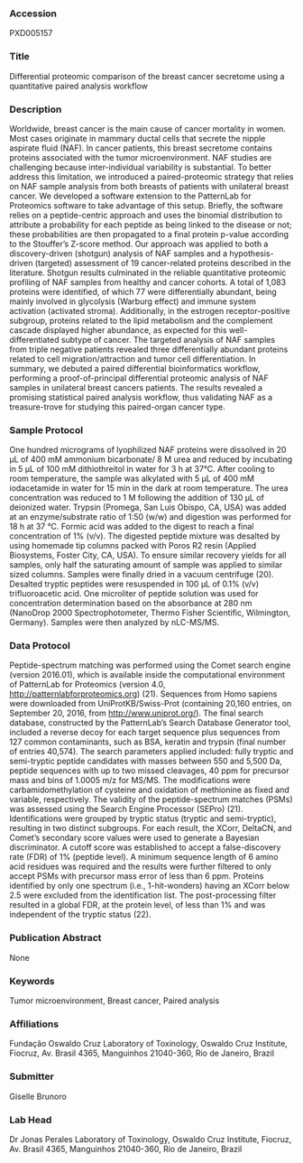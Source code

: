 ### Accession
PXD005157

### Title
Differential proteomic comparison of the breast cancer secretome using a quantitative paired analysis workflow

### Description
Worldwide, breast cancer is the main cause of cancer mortality in women. Most cases originate in mammary ductal cells that secrete the nipple aspirate fluid (NAF). In cancer patients, this breast secretome contains proteins associated with the tumor microenvironment. NAF studies are challenging because inter-individual variability is substantial. To better address this limitation, we introduced a paired-proteomic strategy that relies on NAF sample analysis from both breasts of patients with unilateral breast cancer. We developed a software extension to the PatternLab for Proteomics software to take advantage of this setup. Briefly, the software relies on a peptide-centric approach and uses the binomial distribution to attribute a probability for each peptide as being linked to the disease or not; these probabilities are then propagated to a final protein p-value according to the Stouffer’s Z-score method. Our approach was applied to both a discovery-driven (shotgun) analysis of NAF samples and a hypothesis-driven (targeted) assessment of 19 cancer-related proteins described in the literature. Shotgun results culminated in the reliable quantitative proteomic profiling of NAF samples from healthy and cancer cohorts. A total of 1,083 proteins were identified, of which 77 were differentially abundant, being mainly involved in glycolysis (Warburg effect) and immune system activation (activated stroma). Additionally, in the estrogen receptor-positive subgroup, proteins related to the lipid metabolism and the complement cascade displayed higher abundance, as expected for this well-differentiated subtype of cancer. The targeted analysis of NAF samples from triple negative patients revealed three differentially abundant proteins related to cell migration/attraction and tumor cell differentiation. In summary, we debuted a paired differential bioinformatics workflow, performing a proof-of-principal differential proteomic analysis of NAF samples in unilateral breast cancers patients. The results revealed a promising statistical paired analysis workflow, thus validating NAF as a treasure-trove for studying this paired-organ cancer type.

### Sample Protocol
One hundred micrograms of lyophilized NAF proteins were dissolved in 20 μL of 400 mM ammonium bicarbonate/ 8 M urea and reduced by incubating in 5 μL of 100 mM dithiothreitol in water for 3 h at 37°C. After cooling to room temperature, the sample was alkylated with 5 μL of 400 mM iodacetamide in water for 15 min in the dark at room temperature. The urea concentration was reduced to 1 M following the addition of 130 μL of deionized water. Trypsin (Promega, San Luis Obispo, CA, USA) was added at an enzyme/substrate ratio of 1:50 (w/w) and digestion was performed for 18 h at 37 °C. Formic acid was added to the digest to reach a final concentration of 1% (v/v). The digested peptide mixture was desalted by using homemade tip columns packed with Poros R2 resin (Applied Biosystems, Foster City, CA, USA). To ensure similar recovery yields for all samples, only half the saturating amount of sample was applied to similar sized columns. Samples were finally dried in a vacuum centrifuge (20).  Desalted tryptic peptides were resuspended in 100 µL of 0.1% (v/v) trifluoroacetic acid. One microliter of peptide solution was used for concentration determination based on the absorbance at 280 nm (NanoDrop 2000 Spectrophotometer, Thermo Fisher Scientific, Wilmington, Germany). Samples were then analyzed by nLC-MS/MS.

### Data Protocol
Peptide-spectrum matching was performed using the Comet search engine (version 2016.01), which is available inside the computational environment of PatternLab for Proteomics (version 4.0, http://patternlabforproteomics.org) (21). Sequences from Homo sapiens were downloaded from UniProtKB/Swiss-Prot (containing 20,160 entries, on September 20, 2016, from http://www.uniprot.org/). The final search database, constructed by the PatternLab’s Search Database Generator tool, included a reverse decoy for each target sequence plus sequences from 127 common contaminants, such as BSA, keratin and trypsin (final number of entries 40,574). The search parameters applied included: fully tryptic and semi-tryptic peptide candidates with masses between 550 and 5,500 Da, peptide sequences with up to two missed cleavages, 40 ppm for precursor mass and bins of 1.0005 m/z for MS/MS. The modifications were carbamidomethylation of cysteine and oxidation of methionine as fixed and variable, respectively. The validity of the peptide-spectrum matches (PSMs) was assessed using the Search Engine Processor (SEPro) (21). Identifications were grouped by tryptic status (tryptic and semi-tryptic), resulting in two distinct subgroups. For each result, the XCorr, DeltaCN, and Comet’s secondary score values were used to generate a Bayesian discriminator. A cutoff score was established to accept a false-discovery rate (FDR) of 1% (peptide level). A minimum sequence length of 6 amino acid residues was required and the results were further filtered to only accept PSMs with precursor mass error of less than 6 ppm. Proteins identified by only one spectrum (i.e., 1-hit-wonders) having an XCorr below 2.5 were excluded from the identification list. The post-processing filter resulted in a global FDR, at the protein level, of less than 1% and was independent of the tryptic status (22).

### Publication Abstract
None

### Keywords
Tumor microenvironment, Breast cancer, Paired analysis

### Affiliations
Fundação Oswaldo Cruz
Laboratory of Toxinology, Oswaldo Cruz Institute, Fiocruz, Av. Brasil 4365, Manguinhos 21040-360, Rio de Janeiro, Brazil

### Submitter
Giselle Brunoro

### Lab Head
Dr Jonas Perales
Laboratory of Toxinology, Oswaldo Cruz Institute, Fiocruz, Av. Brasil 4365, Manguinhos 21040-360, Rio de Janeiro, Brazil


